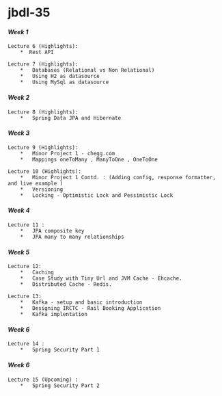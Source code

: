 # jbdl-35


#### **_Week 1_**
    Lecture 6 (Highlights):
        *  Rest API

    Lecture 7 (Highlights):
        *   Databases (Relational vs Non Relational)
        *   Using H2 as datasource
        *   Using MySql as datasource

#### **_Week 2_**
    Lecture 8 (Highlights):
        *   Spring Data JPA and Hibernate


#### **_Week 3_**
    Lecture 9 (Highlights):
        *   Minor Project 1 - chegg.com
        *   Mappings oneToMany , ManyToOne , OneToOne

    Lecture 10 (Highlights):
        *   Minor Project 1 Contd. : (Adding config, response formatter, and live example )
        *   Versioning
        *   Locking - Optimistic Lock and Pessimistic Lock

#### **_Week 4_**
    Lecture 11 :
        *   JPA composite key
        *   JPA many to many relationships

#### **_Week 5_**
    Lecture 12:
        *   Caching 
        *   Case Study with Tiny Url and JVM Cache - Ehcache.
        *   Distributed Cache - Redis.

    Lecture 13:
        *   Kafka - setup and basic introduction
        *   Designing IRCTC - Rail Booking Application
        *   Kafka implentation


#### **_Week 6_**
    Lecture 14 :
        *   Spring Security Part 1



#### **_Week 6_**
    Lecture 15 (Upcoming) :
        *   Spring Security Part 2
